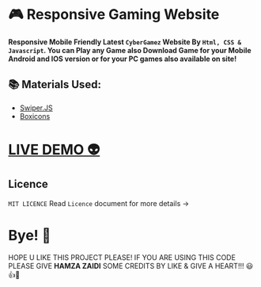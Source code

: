 # 🎮 Responsive Gaming Website 

**Responsive Mobile Friendly Latest `CyberGamez` Website By `Html, CSS & Javascript`. You can Play any Game also Download Game for your Mobile Android and IOS version or for your PC games also available on site!**

## 📚 Materials Used: 
- [Swiper.JS](https://swiperjs.com/)
- [Boxicons](https://boxicons.com/)

# [LIVE DEMO 👽](https://cyber-gamez-shjz.netlify.app/)

## Licence
`MIT LICENCE` Read `Licence` document for more details ->

# Bye! 👋
HOPE U LIKE THIS PROJECT PLEASE! IF YOU ARE USING THIS CODE PLEASE GIVE **HAMZA ZAIDI** SOME CREDITS BY LIKE & GIVE A HEART!!! 😃👍💛
